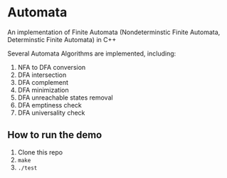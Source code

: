 # Automata
An implementation of Finite Automata (Nondeterminstic Finite Automata, Determinstic Finite Automata) in C++

Several Automata Algorithms are implemented, including:

1. NFA to DFA conversion
2. DFA intersection
3. DFA complement
4. DFA minimization 
5. DFA unreachable states removal
6. DFA emptiness check 
7. DFA universality check

## How to run the demo

1. Clone this repo
2. `make`
3. `./test`

